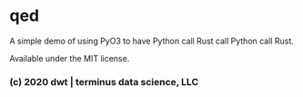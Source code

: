 # qed

A simple demo of using PyO3 to have Python call Rust call Python call Rust.

Available under the MIT license.

### (c) 2020 dwt | terminus data science, LLC
